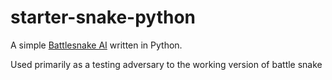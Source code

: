 # starter-snake-python

A simple [Battlesnake AI](http://battlesnake.io) written in Python. 

Used primarily as a testing adversary to the working version of battle snake
